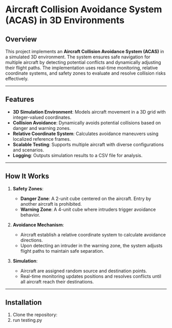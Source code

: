 # Aircraft Collision Avoidance System (ACAS) in 3D Environments


## Overview
This project implements an **Aircraft Collision Avoidance System (ACAS)** in a simulated 3D environment. The system ensures safe navigation for multiple aircraft by detecting potential conflicts and dynamically adjusting their flight paths. The implementation uses real-time monitoring, relative coordinate systems, and safety zones to evaluate and resolve collision risks effectively.

---

## Features
- **3D Simulation Environment**: Models aircraft movement in a 3D grid with integer-valued coordinates.
- **Collision Avoidance**: Dynamically avoids potential collisions based on danger and warning zones.
- **Relative Coordinate System**: Calculates avoidance maneuvers using localized reference frames.
- **Scalable Testing**: Supports multiple aircraft with diverse configurations and scenarios.
- **Logging**: Outputs simulation results to a CSV file for analysis.

---

## How It Works
1. **Safety Zones**:
   - **Danger Zone**: A 2-unit cube centered on the aircraft. Entry by another aircraft is prohibited.
   - **Warning Zone**: A 4-unit cube where intruders trigger avoidance behavior.
   
2. **Avoidance Mechanism**:
   - Aircraft establish a relative coordinate system to calculate avoidance directions.
   - Upon detecting an intruder in the warning zone, the system adjusts flight paths to maintain safe separation.

3. **Simulation**:
   - Aircraft are assigned random source and destination points.
   - Real-time monitoring updates positions and resolves conflicts until all aircraft reach their destinations.

---

## Installation
1. Clone the repository:
2. run testing.py
